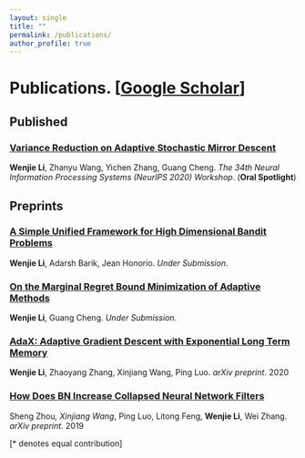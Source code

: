 ```yaml
---
layout: single
title: ""
permalink: /publications/
author_profile: true
---
```

# <i class="fa fa-fw fa-paste"></i> Publications. [[Google Scholar](https://scholar.google.com/citations?user=4jlUpjEAAAAJ&hl=en)] #

## Published

### [Variance Reduction on Adaptive Stochastic Mirror Descent](https://williamlwj.github.io/About//publications/SVRGMD)

**Wenjie Li**, Zhanyu Wang, Yichen Zhang, Guang Cheng. 
_The 34th Neural Information Processing Systems (NeurIPS 2020) Workshop_. (**Oral Spotlight**)

## Preprints

### [A Simple Unified Framework for High Dimensional Bandit Problems](https://williamlwj.github.io/About//publications/Bandit_framework)

**Wenjie Li**, Adarsh Barik, Jean Honorio. 
_Under Submission_. 


### [On the Marginal Regret Bound Minimization of Adaptive Methods](https://williamlwj.github.io/About//publications/AMX)

**Wenjie Li**, Guang Cheng. 
_Under Submission_. 


### [AdaX: Adaptive Gradient Descent with Exponential Long Term Memory](https://williamlwj.github.io/About//publications/AdaX)

**Wenjie Li**, Zhaoyang Zhang, Xinjiang Wang, Ping Luo. 
_arXiv preprint_. 2020



### [How Does BN Increase Collapsed Neural Network Filters](https://williamlwj.github.io/About//publications/BN-collapse)

Sheng Zhou<sup>*</sup>, Xinjiang Wang<sup>*</sup>, Ping Luo, Litong Feng, **Wenjie Li**, Wei Zhang.
_arXiv preprint_. 2019

[* denotes equal contribution]
